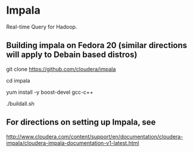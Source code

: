 Impala
======

Real-time Query for Hadoop.  


## Building impala on Fedora 20 (similar directions will apply to Debain based distros)

git clone https://github.com/cloudera/impala

cd impala

yum install -y boost-devel gcc-c++ 

./buildall.sh

## For directions on setting up Impala, see

http://www.cloudera.com/content/support/en/documentation/cloudera-impala/cloudera-impala-documentation-v1-latest.html

